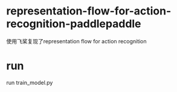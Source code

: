 # representation-flow-for-action-recognition-paddlepaddle
使用飞桨复现了representation flow for action recognition
# run
run train_model.py
